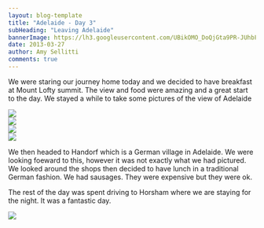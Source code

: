 ```yaml
---
layout: blog-template
title: "Adelaide - Day 3"
subHeading: "Leaving Adelaide"
bannerImage: https://lh3.googleusercontent.com/UBikOMO_DoQjGta9PR-JUhbFd2310y7_TWJgiKEF36Yq2xLJkZxijLCHL16L7zmOqlEyQX_X6W3zieL7pLTNzcljcFA7bOnxwwJpbkpA5NijcidPxA2NsPWBIkIf8is1sC2zSIg22Q
date: 2013-03-27
author: Amy Sellitti
comments: true
---
```

We were staring our journey home today and we decided to have breakfast at Mount Lofty summit. The view and food were amazing and a great start to the day. We stayed a while to take some pictures of the view of Adelaide

<div class="center-image"><img src="https://lh3.googleusercontent.com/xLoXgcNDbA64XzloPhZEUDKT2gsl_QLtl656NARgAnQ8sxbnS_G7aBVPSN_G7WMMSmN8dqBc099tW5_mBjxu23cVrCMht4TDl8cw3uxX0gOXCspWlyVpUYgCMQxFKhH7nWO1SXtN9w" /></div>
<div class="center-image"><img src="https://lh3.googleusercontent.com/5IbrU-amvMHUadQPtiQPSWHYD1wgwOjKXXlFqvxf-WVYlj9vpsg14EDOzSguc0Q21vFzrrrp8UJhdIaW8W8rzkfXEYXj7LWLl4mcwiZuSzvM3zwDgo1vMCUFQN4P-GTNKo2XGh-3sQ" /></div>
<div class="center-image"><img src="https://lh3.googleusercontent.com/6y1sDvzb_zM8E024wuS38LJqtKwl-ISvXZRjSUb3ADvM07dwuZXwI7_Bk2s7qNfHDipYKp964aUOa7s11VJiXipW8g6-vkS-3iRK_WE-leXd28eN3eP5EDZYcDUv0C9ZfGrPWLlKBQ" /></div>
<div class="center-image"><img src="https://lh3.googleusercontent.com/Wzf-kVm7lzAfjvis8VaUGKAWyRE6xLLWYKY_2oSQs7NKxx5N1Z9-4WaUv5eAI3Uxbp2_sxi5m-wgtfr8yZkL2gJA10fDnZFGmOGYfpx5NyD1JFOh9Eptfoq7T640iW-Rn51RTQxUFw" /></div>

We then headed to Handorf which is a German village in Adelaide. We were looking foeward to this, however it was not exactly what we had pictured. We looked around the shops then decided to have lunch in a traditional German fashion. We had sausages. They were expensive but they were ok.

The rest of the day was spent driving to Horsham where we are staying for the night. 
It was a fantastic day.

<div class="center-image"><img src="https://lh3.googleusercontent.com/UBikOMO_DoQjGta9PR-JUhbFd2310y7_TWJgiKEF36Yq2xLJkZxijLCHL16L7zmOqlEyQX_X6W3zieL7pLTNzcljcFA7bOnxwwJpbkpA5NijcidPxA2NsPWBIkIf8is1sC2zSIg22Q" /></div>
